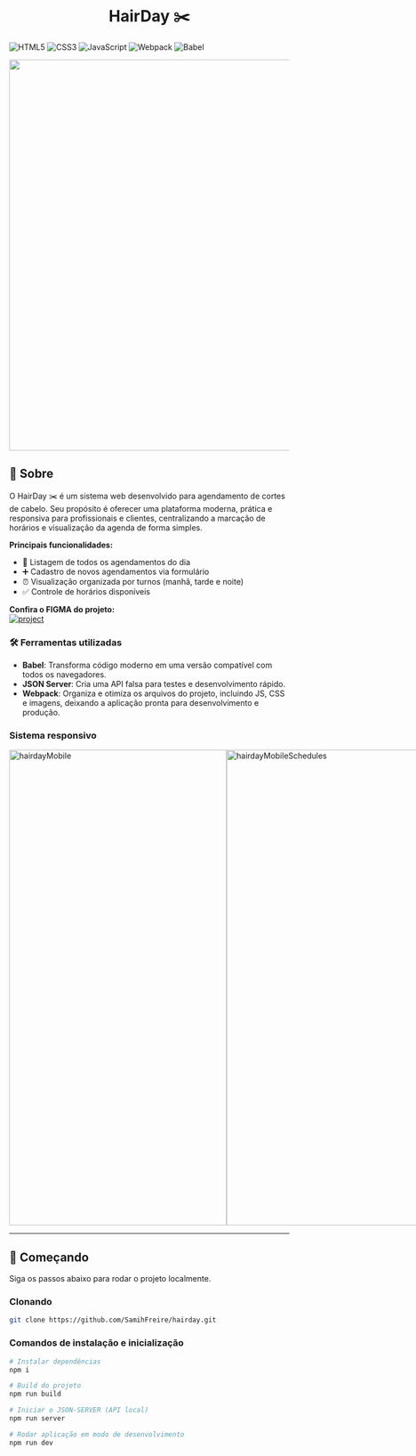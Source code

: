 [PROJECT__BADGE]: https://img.shields.io/badge/figma-%23F24E1E.svg?style=for-the-badge&logo=figma&logoColor=white
[PROJECT__URL]: https://www.figma.com/community/file/1360316357733167308

<h1 align="center" style="font-weight: bold;">HairDay ✂️</h1>

![HTML5](https://img.shields.io/badge/html5-%23E34F26.svg?style=for-the-badge&logo=html5&logoColor=white)
![CSS3](https://img.shields.io/badge/css3-%231572B6.svg?style=for-the-badge&logo=css3&logoColor=white)
![JavaScript](https://img.shields.io/badge/javascript-%23323330.svg?style=for-the-badge&logo=javascript&logoColor=%23F7DF1E)
![Webpack](https://img.shields.io/badge/webpack-%238DD6F9.svg?style=for-the-badge&logo=webpack&logoColor=black)
![Babel](https://img.shields.io/badge/Babel-F9DC3e?style=for-the-badge&logo=babel&logoColor=black)


<p align="center">
  <img width="1122" height="703" alt="TelaPrincipal" src="https://github.com/user-attachments/assets/21c4b506-1bc2-408a-8386-63897eb2d10f" />
</p>

<h2 id="about">📌 Sobre</h2>

O HairDay ✂️ é um sistema web desenvolvido para agendamento de cortes de cabelo.
Seu propósito é oferecer uma plataforma moderna, prática e responsiva para profissionais e clientes, centralizando a marcação de horários e visualização da agenda de forma simples.

**Principais funcionalidades:**  
- 📅 Listagem de todos os agendamentos do dia
- ➕ Cadastro de novos agendamentos via formulário
- ⏰ Visualização organizada por turnos (manhã, tarde e noite)
- ✅ Controle de horários disponíveis

**Confira o FIGMA do projeto:**  
[![project][PROJECT__BADGE]][PROJECT__URL]

### 🛠 Ferramentas utilizadas

- **Babel**: Transforma código moderno em uma versão compatível com todos os navegadores.
- **JSON Server**: Cria uma API falsa para testes e desenvolvimento rápido.
- **Webpack**: Organiza e otimiza os arquivos do projeto, incluindo JS, CSS e imagens, deixando a aplicação pronta para desenvolvimento e produção.

<h3>Sistema responsivo</h3>
<div style="display: flex;">
  <img width="391" height="855" alt="hairdayMobile" src="https://github.com/user-attachments/assets/dc843a0d-66d3-41db-b00d-0872663830c2" />
  <img width="391" height="855" alt="hairdayMobileSchedules" src="https://github.com/user-attachments/assets/220ef1e3-71e3-4fd2-acd4-a46fce1cb25a" />  
</div>

---

<h2 id="getting-started">🚀 Começando</h2>

Siga os passos abaixo para rodar o projeto localmente.

<h3 id="cloning">Clonando</h3>

```bash
git clone https://github.com/SamihFreire/hairday.git
```

<h3 id="starting">Comandos de instalação e inicialização</h3>

```bash
# Instalar dependências
npm i

# Build do projeto
npm run build

# Iniciar o JSON-SERVER (API local)
npm run server

# Rodar aplicação em modo de desenvolvimento
npm run dev
```


